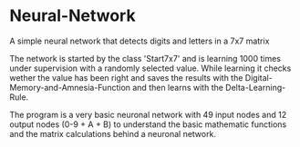 # Neural-Network
A simple neural network that detects digits and letters in a 7x7 matrix

The network is started by the class 'Start7x7' and is learning 1000 times under supervision with a randomly selected value. While learning it checks wether the value has been right and saves the results with the Digital-Memory-and-Amnesia-Function and then learns with the Delta-Learning-Rule.

The program is a very basic neuronal network with 49 input nodes and 12 output nodes (0-9 + A + B) to understand the basic mathematic functions and the matrix calculations behind a neuronal network.
